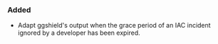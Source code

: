 ### Added

- Adapt ggshield's output when the grace period of an IAC incident ignored by a developer has been expired.
